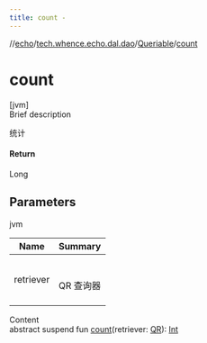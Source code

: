 ```yaml
---
title: count -
---
```

//[echo](../../index.md)/[tech.whence.echo.dal.dao](../index.md)/[Queriable](index.md)/[count](count.md)



# count  
[jvm]  
Brief description  


统计



#### Return  


Long



## Parameters  
  
jvm  
  
|  Name|  Summary| 
|---|---|
| retriever| <br><br>QR 查询器<br><br>
  
  
Content  
abstract suspend fun [count](count.md)(retriever: [QR](index.md)): [Int](https://kotlinlang.org/api/latest/jvm/stdlib/kotlin/-int/index.html)  



